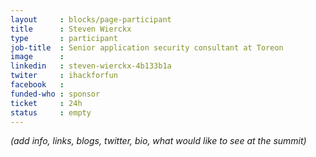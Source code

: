 ```yaml
---
layout     : blocks/page-participant
title      : Steven Wierckx
type       : participant
job-title  : Senior application security consultant at Toreon
image      :
linkedin   : steven-wierckx-4b133b1a
twiter     : ihackforfun
facebook   :
funded-who : sponsor
ticket     : 24h
status     : empty
---
```


_(add info, links, blogs, twitter, bio, what would like to see at the summit)_


